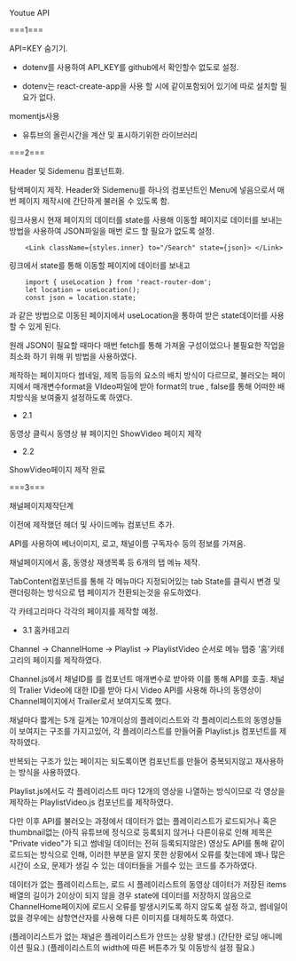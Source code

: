 Youtue API

===1===

API=KEY 숨기기.

- dotenv를 사용하여 API_KEY를 github에서 확인할수 없도로 설정.

- dotenv는 react-create-app을 사용 할 시에 같이포함되어 있기에 따로 설치할 필요가 없다.

momentjs사용

- 유튜브의 올린시간을 계산 및 표시하기위한 라이브러리

===2===

Header 및 Sidemenu 컴포넌트화.

탐색페이지 제작. Header와 Sidemenu를 하나의 컴포넌트인 Menu에 넣음으로서 매번 페이지 제작시에 간단하게 불러올 수 있도록 함.

링크사용시 현재 페이지의 데이터를 state를 사용해 이동할 페이지로 데이터를 보내는 방법을 사용하여 JSON파일을 매번 로드 할 필요가 없도록 설정.

        <Link className={styles.inner} to="/Search" state={json}> </Link>

링크에서 state를 통해 이동할 페이지에 데이터를 보내고

        import { useLocation } from 'react-router-dom';
        let location = useLocation();
        const json = location.state;

과 같은 방법으로 이동된 페이지에서 useLocation을 통하여 받은 state데이터를 사용할 수 있게 된다.

원래 JSON이 필요할 때마다 매번 fetch를 통해 가져올 구성이었으나 불필요한 작업을 최소화 하기 위해 위 방법을 사용하였다.

제작하는 페이지마다 썸네일, 제목 등등의 요소의 배치 방식이 다르므로, 불러오는 페이지에서 매개변수format을 VIdeo파일에 받아 format의 true , false를 통해 어떠한 배치방식을 보여줄지 설정하도록 하였다.

- 2.1

동영상 클릭시 동영상 뷰 페이지인 ShowVideo 페이지 제작

- 2.2

ShowVideo페이지 제작 완료

===3===

채널페이지제작단계

이전에 제작했던 헤더 및 사이드메뉴 컴포넌트 추가.

API를 사용하여 베너이미지, 로고, 채널이름 구독자수 등의 정보를 가져옴.

채널페이지에서 홈, 동영상 재생목록 등 6개의 탭 메뉴 제작.

TabContent컴포넌트를 통해 각 메뉴마다 지정되어있는 tab State를 클릭시 변경 및 랜더링하는 방식으로 탭 페이지가 전환되는것을 유도하였다.

각 카테고리마다 각각의 페이지를 제작할 예정.

- 3.1 홈카테고리

Channel -> ChannelHome -> Playlist -> PlaylistVideo 순서로 메뉴 탭중 '홈'카테고리의 페이지를 제작하였다.

Channel.js에서 채널ID를 <Link/>를 컴포넌트 매개변수로 받아와 이를 통해 API를 호출. 채널의 Tralier Video에 대한 ID를 받아 다시 Video API를 사용해 하나의 동영상이 Channel페이지에서 Trailer로서 보여지도록 했다.

채널마다 짧게는 5개 길게는 10개이상의 플레이리스트와 각 플레이리스트의 동영상들이 보여지는 구조를 가지고있어, 각 플레이리스트를 만들어줄 Playlist.js 컴포넌트를 제작하였다.

반복되는 구조가 있는 페이지는 되도록이면 컴포넌트를 만들어 중복되지않고 재사용하는 방식을 사용하였다.

Playlist.js에서도 각 플레이리스트 마다 12개의 영상을 나열하는 방식이므로 각 영상을 제작하는 PlaylistVideo.js 컴포넌트를 제작하였다.

다만 이후 API를 불러오는 과정에서 데이터가 없는 플레이리스트가 로드되거나 혹은 thumbnail없는 (아직 유튜브에 정식으로 등록되지 않거나 다른이유로 인해 제목은 "Private video"가 되고 썸네일 데이터는 전혀 등록되지않은) 영상도 API를 통해 같이 로드되는 방식으로 인해, 이러한 부분을 알지 못한 상황에서 오류를 찾는데에 꽤나 많은 시간이 소요, 문제가 생길 수 있는 데이터들을 거를수 있는 코드를 추가하였다.

데이터가 없는 플레이리스트는, 로드 시 플레이리스트의 동영상 데이터가 저장된 items배열의 길이가 2이상이 되지 않을 경우 state에 데이터를 저장하지 않음으로 ChannelHome페이지에 로드시 오류를 발생시키도록 하지 않도록 설정 하고, 썸네일이 없을 경우에는 삼항연산자를 사용해 다른 이미지를 대체하도록 하였다.

(플레이리스트가 없는 채널은 플레이리스트가 안뜨는 상황 발생.)
(간단한 로딩 애니메이션 필요.)
(플레이리스트의 width에 따른 버튼추가 및 이동방식 설정 필요.)
